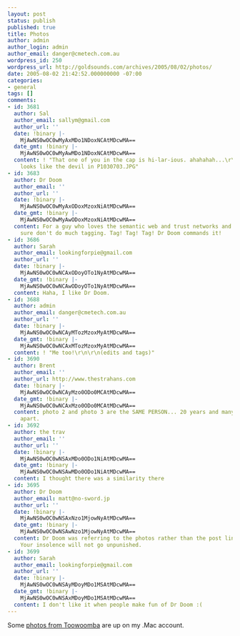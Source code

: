 ```yaml
---
layout: post
status: publish
published: true
title: Photos
author: admin
author_login: admin
author_email: danger@cmetech.com.au
wordpress_id: 250
wordpress_url: http://goldsounds.com/archives/2005/08/02/photos/
date: 2005-08-02 21:42:52.000000000 -07:00
categories:
- general
tags: []
comments:
- id: 3681
  author: Sal
  author_email: sallym@gmail.com
  author_url: ''
  date: !binary |-
    MjAwNS0wOC0wMyAxMDo1NDoxNCAtMDcwMA==
  date_gmt: !binary |-
    MjAwNS0wOC0wMyAwMDo1NDoxNCAtMDcwMA==
  content: ! "That one of you in the cap is hi-lar-ious. ahahahah...\r\n\r\nLibby
    looks like the devil in P1030703.JPG"
- id: 3683
  author: Dr Doom
  author_email: ''
  author_url: ''
  date: !binary |-
    MjAwNS0wOC0wMyAxODoxMzoxNiAtMDcwMA==
  date_gmt: !binary |-
    MjAwNS0wOC0wMyAwODoxMzoxNiAtMDcwMA==
  content: For a guy who loves the semantic web and trust networks and things, you
    sure don't do much tagging. Tag! Tag! Tag! Dr Doom commands it!
- id: 3686
  author: Sarah
  author_email: lookingforpie@gmail.com
  author_url: ''
  date: !binary |-
    MjAwNS0wOC0wNCAxODoyOTo1NyAtMDcwMA==
  date_gmt: !binary |-
    MjAwNS0wOC0wNCAwODoyOTo1NyAtMDcwMA==
  content: Haha, I like Dr Doom.
- id: 3688
  author: admin
  author_email: danger@cmetech.com.au
  author_url: ''
  date: !binary |-
    MjAwNS0wOC0wNCAyMTozMzoxMyAtMDcwMA==
  date_gmt: !binary |-
    MjAwNS0wOC0wNCAxMTozMzoxMyAtMDcwMA==
  content: ! "Me too!\r\n\r\n(edits and tags)"
- id: 3690
  author: Brent
  author_email: ''
  author_url: http://www.thestrahans.com
  date: !binary |-
    MjAwNS0wOC0wNCAyMzo0ODo0MCAtMDcwMA==
  date_gmt: !binary |-
    MjAwNS0wOC0wNCAxMzo0ODo0MCAtMDcwMA==
  content: photo 2 and photo 3 are the SAME PERSON... 20 years and many chemicals
    apart.
- id: 3692
  author: the trav
  author_email: ''
  author_url: ''
  date: !binary |-
    MjAwNS0wOC0wNSAxMDo0ODo1NiAtMDcwMA==
  date_gmt: !binary |-
    MjAwNS0wOC0wNSAwMDo0ODo1NiAtMDcwMA==
  content: I thought there was a similarity there
- id: 3695
  author: Dr Doom
  author_email: matt@no-sword.jp
  author_url: ''
  date: !binary |-
    MjAwNS0wOC0wNSAxNzo1MjowNyAtMDcwMA==
  date_gmt: !binary |-
    MjAwNS0wOC0wNSAwNzo1MjowNyAtMDcwMA==
  content: Dr Doom was referring to the photos rather than the post linking to them.
    Your insolence will not go unpunished.
- id: 3699
  author: Sarah
  author_email: lookingforpie@gmail.com
  author_url: ''
  date: !binary |-
    MjAwNS0wOC0wNSAyMDoyMDo1MSAtMDcwMA==
  date_gmt: !binary |-
    MjAwNS0wOC0wNSAxMDoyMDo1MSAtMDcwMA==
  content: I don't like it when people make fun of Dr Doom :(
---
```

Some <a href="http://homepage.mac.com/goldsounds/PhotoAlbum5.html">photos from Toowoomba</a> are up on my .Mac account.

